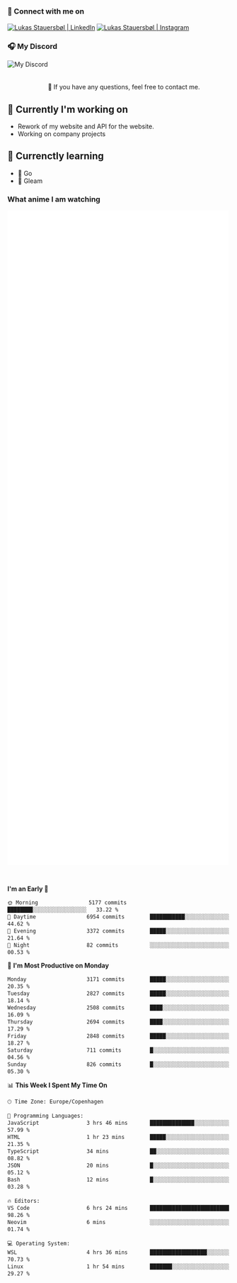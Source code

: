 ### 🔗 Connect with me on
<a href="https://www.instagram.com/lukas_stauersbol" target="_blank"><img align="center" src="https://raw.githubusercontent.com/stauersbol/stauersbol/main/images/instagram.svg" alt="Lukas Stauersbøl | LinkedIn" width="30px"/></a>
<a href="https://www.linkedin.com/in/lukas-stauersbol/" target="_blank"><img align="center" src="https://raw.githubusercontent.com/stauersbol/stauersbol/main/images/linkedin.svg" alt="Lukas Stauersbøl | Instagram" width="30px"/></a>

<p align="center">
 <h3>🎧 My Discord</h3>
 <img align="left" height="55px" src="https://discord.c99.nl/widget/theme-2/147806323323568128.png" alt="My Discord" />
</p>

<br/>
<br/>
<br/>
💬 If you have any questions, feel free to contact me.

## 🔭 Currently I'm working on
- Rework of my website and API for the website.
- Working on company projects
 
## 🌱 Currenctly learning
- 💙 Go
- 💜 Gleam

### What anime I am watching
<a href="https://anilist.co/user/slashiy/" align="center"><img align="center" width="500px" src="metrics.plugin.personal.anilist.svg" /></a>

<br/>

<!--START_SECTION:waka-->
**I'm an Early 🐤** 

```text
🌞 Morning                5177 commits        ████████░░░░░░░░░░░░░░░░░   33.22 % 
🌆 Daytime                6954 commits        ███████████░░░░░░░░░░░░░░   44.62 % 
🌃 Evening                3372 commits        █████░░░░░░░░░░░░░░░░░░░░   21.64 % 
🌙 Night                  82 commits          ░░░░░░░░░░░░░░░░░░░░░░░░░   00.53 % 
```
📅 **I'm Most Productive on Monday** 

```text
Monday                   3171 commits        █████░░░░░░░░░░░░░░░░░░░░   20.35 % 
Tuesday                  2827 commits        █████░░░░░░░░░░░░░░░░░░░░   18.14 % 
Wednesday                2508 commits        ████░░░░░░░░░░░░░░░░░░░░░   16.09 % 
Thursday                 2694 commits        ████░░░░░░░░░░░░░░░░░░░░░   17.29 % 
Friday                   2848 commits        █████░░░░░░░░░░░░░░░░░░░░   18.27 % 
Saturday                 711 commits         █░░░░░░░░░░░░░░░░░░░░░░░░   04.56 % 
Sunday                   826 commits         █░░░░░░░░░░░░░░░░░░░░░░░░   05.30 % 
```


📊 **This Week I Spent My Time On** 

```text
🕑︎ Time Zone: Europe/Copenhagen

💬 Programming Languages: 
JavaScript               3 hrs 46 mins       ██████████████░░░░░░░░░░░   57.99 % 
HTML                     1 hr 23 mins        █████░░░░░░░░░░░░░░░░░░░░   21.35 % 
TypeScript               34 mins             ██░░░░░░░░░░░░░░░░░░░░░░░   08.82 % 
JSON                     20 mins             █░░░░░░░░░░░░░░░░░░░░░░░░   05.12 % 
Bash                     12 mins             █░░░░░░░░░░░░░░░░░░░░░░░░   03.28 % 

🔥 Editors: 
VS Code                  6 hrs 24 mins       █████████████████████████   98.26 % 
Neovim                   6 mins              ░░░░░░░░░░░░░░░░░░░░░░░░░   01.74 % 

💻 Operating System: 
WSL                      4 hrs 36 mins       ██████████████████░░░░░░░   70.73 % 
Linux                    1 hr 54 mins        ███████░░░░░░░░░░░░░░░░░░   29.27 % 
```


<!--END_SECTION:waka-->
